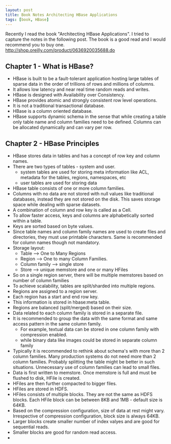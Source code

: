 ```yaml
---
layout: post
title: Book Notes Architecting HBase Applications
tags: [book, HBase]
---
```


Recently I read the book "Architecting HBase Applications". I tried to capture the notes in the following post. The book is a good read and I would recommend you to buy one. http://shop.oreilly.com/product/0636920035688.do

## Chapter 1 - What is HBase?

* HBase is built to be a fault-tolerant application hosting large tables of sparse data in the order of trillions of rows and millions of columns. 
* It allows low latency and near real time random reads and writes.
* HBase is designed with Availability over Consistency.
* HBase provides atomic and strongly consistent row level operations.
* It is not a traditional transactional database.
* HBase is a column oriented database.
* HBase supports dynamic schema in the sense that while creating a table only table name and column families need to be defined. Columns can be allocated dynamically and can vary per row.

## Chapter 2 - HBase Principles

* HBase stores data in tables and has a concept of row key and column names.
* There are two types of tables - system and user.
  * system tables are used for storing meta information like ACL, metadata for the tables, regions, namespaces, etc
  * user tables are used for storing data
* HBase table consists of one or more column families.
* Columns with no data are not stored with null values like traditional databases, instead they are not stored on the disk. This saves storage space while dealing with sparse datasets.
* A combination of column and row key is called as a Cell.
* To allow faster access, keys and columns are alphabetically sorted within a table.
* Keys are sorted based on byte values.
* Since table names and column family names are used to create files and directories, they must use printable characters. Same is recommended for column names though not mandatory.
* Storage layout: 
  * Table --> One to Many Regions 
  * Region --> One to many Column Families. 
  * Column family --> single store
  * Store --> unique memstore and one or many HFiles
* So on a single region server, there will be multiple memstores based on number of column families
* To achieve scalability, tables are split/sharded into multiple regions.
* Regions are assigned to a region server.
* Each region has a start and end row key.
* This information is stored in hbase:meta table.
* Regions are balanced (split/merged) based on their size.
* Data related to each column family is stored in a separate file.
* It is recommended to group the data with the same format and same access pattern in the same column family.
  * For example, textual data can be stored in one column family with compression enabled.
  * while binary data like images could be stored in separate column family
* Typically it is recommended to rethink about schema's with more than 2 column families. Many production systems do not need more than 2 column families. Probably splitting the table might be better in such situations. Unnecessary use of column families can lead to small files.
* Data is first written to memstore. Once memstore is full and must be flushed to disk, HFile is created.
* HFiles are then further compacted to bigger files.
* HFiles are stored in HDFS.
* HFiles consists of multiple blocks. They are not the same as HDFS blocks. Each HFile block can be between 8KB and 1MB - default size is 64KB.
* Based on the compression configuration, size of data at rest might vary. Irrespective of compression configuration, block size is always 64KB.
* Larger blocks create smaller number of index valyes and are good for sequential reads.
* Smaller blocks are good for random read access.
* 

